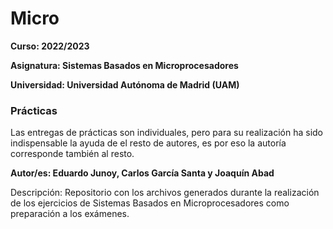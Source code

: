 # Micro

**Curso: 2022/2023**

**Asignatura: Sistemas Basados en Microprocesadores**

**Universidad: Universidad Autónoma de Madrid (UAM)**

### Prácticas

Las entregas de prácticas son individuales, pero para su realización ha sido indispensable la ayuda de el resto de autores, es por eso la autoría corresponde también al resto.

**Autor/es: Eduardo Junoy, Carlos García Santa y Joaquín Abad**

Descripción:
Repositorio con los archivos generados durante la realización de los ejercicios de Sistemas Basados en Microprocesadores como preparación a los exámenes.
